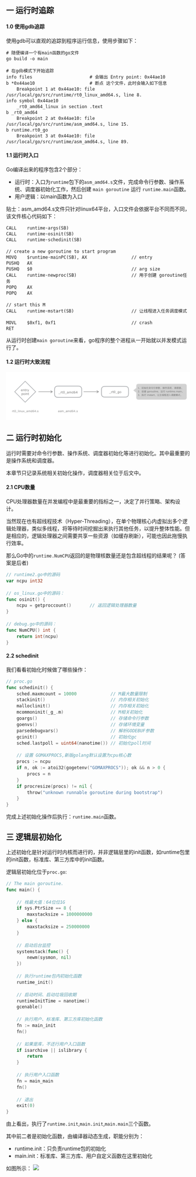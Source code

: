 ## 一 运行时追踪

#### 1.0 使用gdb追踪

使用gdb可以直观的追踪到程序运行信息，使用步骤如下： 

```
# 随便编译一个有main函数的go文件
go build -o main                    

# 在gdb模式下开始追踪
info files                      # 会输出 Entry point: 0x44ae10
b *0x44ae10                     # 断点 这个文件，此时会输入如下信息
    Breakpoint 1 at 0x44ae10: file /usr/local/go/src/runtime/rt0_linux_amd64.s, line 8.
info symbol 0x44ae10
    _rt0_amd64_linux in section .text
b _rt0_amd64
    Breakpoint 2 at 0x44ae10: file /usr/local/go/src/runtime/asm_amd64.s, line 15.
b runtime.rt0_go
    Breakpoint 3 at 0x44ae10: file /usr/local/go/src/runtime/asm_amd64.s, line 89.
```

#### 1.1 运行时入口

Go编译出来的程序包含2个部分：
- 运行时：入口为`runtime`包下的`asm_amd64.s`文件，完成命令行参数、操作系统、调度器初始化工作，然后创建 `main goroutine` 运行 `runtime.main`函数。
- 用户逻辑：以main函数为入口

贴士：asm_amd64.s文件只针对linux64平台，入口文件会依据平台不同而不同，该文件核心代码如下：
```
CALL    runtime·args(SB)
CALL    runtime·osinit(SB)
CALL    runtime·schedinit(SB)

// create a new goroutine to start program
MOVQ    $runtime·mainPC(SB), AX                 // entry
PUSHQ   AX
PUSHQ   $0                                      // arg size
CALL    runtime·newproc(SB)                     // 用于创建 goroutine任务
POPQ    AX
POPQ    AX

// start this M
CALL    runtime·mstart(SB)                      // 让线程进入任务调度模式

MOVL    $0xf1, 0xf1                             // crash
RET
```

从运行时创建`main goroutine`来看，go程序的整个进程从一开始就以并发模式运行了。  

#### 1.2 运行时大致流程

![](../images/go/runtime-09.png)

## 二 运行时初始化

运行时需要对命令行参数、操作系统、调度器初始化等进行初始化。其中最重要的是操作系统和调度器。  

本章节只记录系统相关初始化操作，调度器相关位于后文中。  

#### 2.1 CPU数量

CPU处理器数量在并发编程中是最重要的指标之一，决定了并行策略、架构设计。  

当然现在也有超线程技术（Hyper-Threading），在单个物理核心内虚拟出多个逻辑处理器，类似多线程，将等待时间挖掘出来执行其他任务，以提升整体性能。但是相应的，逻辑处理器之间需要共享一些资源（如缓存刷新），可能也因此拖慢执行效率。  

那么Go中的`runtime.NumCPU`返回的是物理核数量还是包含超线程的结果呢？ (答案是后者) 

```go
// runtime2.go中的源码
var ncpu int32

// os_linux.go中的源码：
func osinit() {
    ncpu = getproccount()       // 返回逻辑处理器数量
}

// debug.go中的源码：
func NumCPU() int {
    return int(ncpu)
}
```

#### 2.2 schedinit

我们看看初始化时候做了哪些操作：
```go
// proc.go
func schedinit() {
    sched.maxmcount = 10000             // M最大数量限制
    stackinit()                         // 内存相关初始化
    malloclinit()                       // 内存相关初始化
    mcommoninit(_g_.m)                  // M相关初始化
    goargs()                            // 存储命令行参数
    goenvs()                            // 存储环境变量
    parsedebugvars()                    // 解析GODEBUF参数
    gcinit()                            // 初始化gc
    sched.lastpoll = uint64(nanotime()) // 初始化poll时间

    // 设置 GOMAXPROCS,新版golang默认设置为cpu核心数
    procs := ncpu                       
    if n, ok := atoi32(gogetenv("GOMAXPROCS")); ok && n > 0 {
        procs = n 
    }
    if procresize(procs) != nil {
        throw("unknown runnable goroutine during bootstrap")
    }
}
```

完成上述初始化操作后执行：`runtime.main`函数。  

## 三 逻辑层初始化

上述初始化是针对运行时内核而进行的，并非逻辑层里的init函数，如runtime包里的init函数，标准库、第三方库中的init函数。  

逻辑层初始化位于`proc.go`:
```go
// The main goroutine.
func main() {

    // 栈最大值：64位位1G
    if sys.PtrSize == 8 {
        maxstacksize = 1000000000
    } else {
        maxstacksize = 250000000
    }

    // 启动后台监控
    systemstack(func() {
        newm(sysmon, nil)
    })

    // 执行runtime包内初始化函数
    runtime_init()

    // 启动时间、启动垃圾回收期
    runtimeInitTime = nanotime()
    gcenable()

    // 执行用户、标准库、第三方库初始化函数
    fn := main_init
    fn()

    // 如果是库，不还行用户入口函数
    if isarchive || islibrary {
        return
    }

    // 执行用户入口函数
    fn = main_main
    fn()

    // 退出
    exit(0)
}
```

由上看出，执行了`runtime.init`,`main.init`,`main.main`三个函数。   

其中前二者是初始化函数，由编译器动态生成，职能分别为：
- runtime.init：只负责runtime包的初始化
- main.init：标准库、第三方库、用户自定义函数在这里初始化

如图所示：
![](/../images/go/runtime-10.png)

